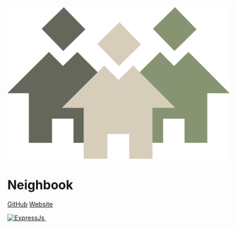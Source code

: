 <!-- _coverpage.md -->

![logo](_media/Logo.svg)

# Neighbook

[GitHub](https://github.com/Neighbook)
[Website](https://dev.app.neighbook.tech/)

<a href="https://neighbook.github.io/Documentation/#/README">
  <img src="https://s1.qwant.com/thumbr/0x380/3/a/2faf2bb75b7ec61e7d1adf54280e848d7eac82d192f1a16cf3fe026ff96630/giphy.gif?u=https%3A%2F%2Fmedia1.giphy.com%2Fmedia%2F5QQ6FpAQ0syYLkONPB%2Fgiphy.gif&q=0&b=1&p=0&a=1" title="ExpressJs" alt="ExpressJs" height="100"/>&nbsp;
</a>
